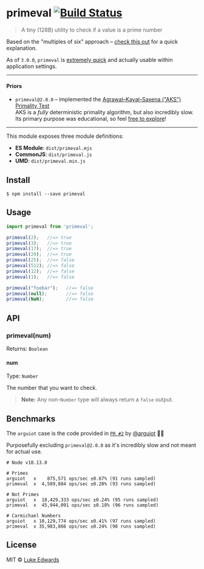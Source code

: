 # primeval [![Build Status](https://travis-ci.org/lukeed/primeval.svg?branch=master)](https://travis-ci.org/lukeed/primeval)

> A tiny (128B) utility to check if a value is a prime number

Based on the "multiples of six" approach – [check this out](http://mathforum.org/library/drmath/view/56068.html) for a quick explanation.

As of `3.0.0`, `primeval` is [extremely quick](#benchmarks) and actually usable within application settings.

---

#### Priors

* `primeval@2.0.0` – implemented the [Agrawal–Kayal–Saxena ("AKS") Primality Test](https://en.wikipedia.org/wiki/AKS_primality_test)<br>AKS is a _fully_ deterministic primality algorithm, but also incredibly slow.<br>Its primary purpose was educational, so feel [free to explore](https://github.com/lukeed/primeval/tree/v2.0.0)!

---

This module exposes three module definitions:

* **ES Module**: `dist/primeval.mjs`
* **CommonJS**: `dist/primeval.js`
* **UMD**: `dist/primeval.min.js`

## Install

```
$ npm install --save primeval
```


## Usage

```js
import primeval from 'primeval';

primeval(2);   //=> true
primeval(3);   //=> true
primeval(17);  //=> true
primeval(29);  //=> true
primeval(25);  //=> false
primeval(512); //=> false
primeval(12);  //=> false
primeval(1);   //=> false

primeval("foobar");   //=> false
primeval(null);       //=> false
primeval(NaN);        //=> false
```

## API

### primeval(num)
Returns: `Boolean`

#### num

Type: `Number`

The number that you want to check.

> **Note:** Any non-`Number` type will always return a `false` output.

## Benchmarks

The `arguiot` case is the code provided in [`PR #2`](https://github.com/lukeed/primeval/pull/2) by [@arguiot](https://github.com/arguiot) :bowing_man:

Purposefully excluding `primeval@2.0.0` as it's incredibly slow and not meant for actual use.

```
# Node v10.13.0

# Primes
arguiot   x    875,571 ops/sec ±0.67% (91 runs sampled)
primeval  x  4,589,884 ops/sec ±0.20% (93 runs sampled)

# Not Primes
arguiot   x  18,429,333 ops/sec ±0.24% (95 runs sampled)
primeval  x  45,944,091 ops/sec ±0.18% (96 runs sampled)

# Carmichael Numbers
arguiot   x 10,129,774 ops/sec ±0.41% (97 runs sampled)
primeval  x 35,983,866 ops/sec ±0.24% (98 runs sampled)
```


## License

MIT © [Luke Edwards](https://lukeed.com)
